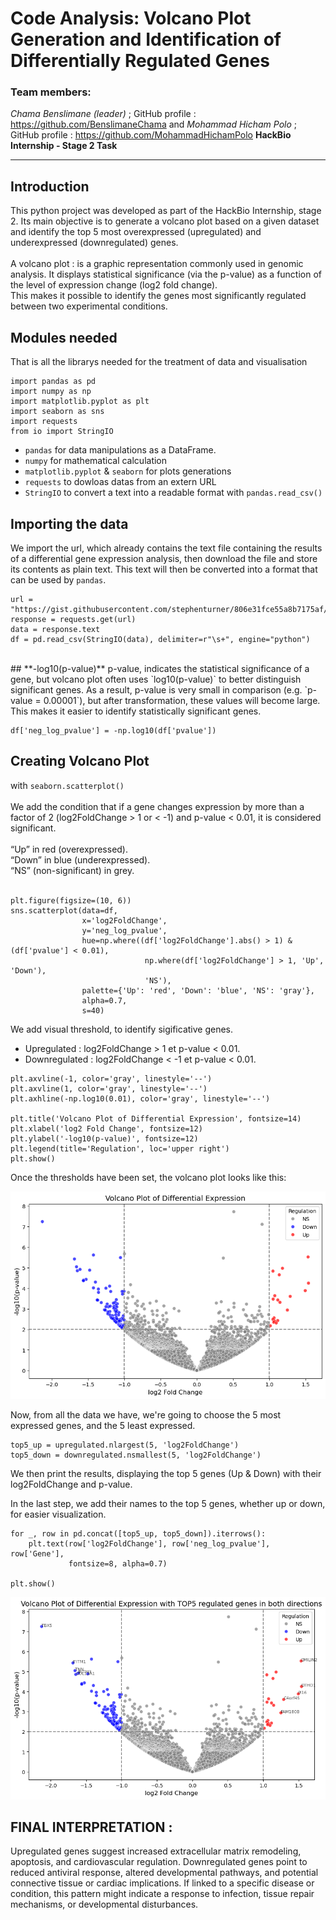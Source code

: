 # **Code Analysis: Volcano Plot Generation and Identification of Differentially Regulated Genes**

### Team members:
*Chama Benslimane (leader)* ; GitHub profile : https://github.com/BenslimaneChama
and
*Mohammad Hicham Polo* ; GitHub profile : https://github.com/MohammadHichamPolo
**HackBio Internship - Stage 2 Task**

---
## **Introduction**
This python project was developed as part of the HackBio Internship, stage 2. Its main objective is to generate a volcano plot based on a given dataset and identify the top 5 most overexpressed (upregulated) and underexpressed (downregulated) genes.<br/>
<br/>
A volcano plot : is a graphic representation commonly used in genomic analysis. It displays statistical significance (via the p-value) as a function of the level of expression change (log2 fold change).<br/>
This makes it possible to identify the genes most significantly regulated between two experimental conditions.
<br/>
## **Modules needed**
That is all the librarys needed for the treatment of data and visualisation 
```
import pandas as pd
import numpy as np
import matplotlib.pyplot as plt
import seaborn as sns
import requests
from io import StringIO
```

- `pandas` for data manipulations as a DataFrame.
- `numpy` for mathematical calculation
- `matplotlib.pyplot` & `seaborn`  for plots generations
- `requests` to dowloas datas from an extern URL
- `StringIO` to convert a text into a readable format with `pandas.read_csv()`


## **Importing the data**
We import the url, which already contains the text file containing the results of a differential gene expression analysis, then download the file and store its contents as plain text. This text will then be converted into a format that can be used by `pandas`.
<br/>
```
url = "https://gist.githubusercontent.com/stephenturner/806e31fce55a8b7175af/raw/1a507c4c3f9f1baaa3a69187223ff3d3050628d4/results.txt"
response = requests.get(url)
data = response.text
df = pd.read_csv(StringIO(data), delimiter=r"\s+", engine="python")
```

<br/>
## **-log10(p-value)**
p-value, indicates the statistical significance of a gene, but volcano plot often uses `log10(p-value)` to better distinguish significant genes. As a result, p-value is very small in comparison (e.g. `p-value = 0.00001`), but after transformation, these values will become large. This makes it easier to identify statistically significant genes.

```
df['neg_log_pvalue'] = -np.log10(df['pvalue'])
```

## Creating Volcano Plot
with `seaborn.scatterplot()` <br/>
<br/>
We add the condition that if a gene changes expression by more than a factor of 2 (log2FoldChange > 1 or < -1) and p-value < 0.01, it is considered significant.<br/>
<br/>
“Up” in red (overexpressed).<br/>
“Down” in blue (underexpressed).<br/>
“NS” (non-significant) in grey.<br/>
<br/>
```
plt.figure(figsize=(10, 6))
sns.scatterplot(data=df, 
                x='log2FoldChange', 
                y='neg_log_pvalue',
                hue=np.where((df['log2FoldChange'].abs() > 1) & (df['pvalue'] < 0.01), 
                              np.where(df['log2FoldChange'] > 1, 'Up', 'Down'), 
                              'NS'),
                palette={'Up': 'red', 'Down': 'blue', 'NS': 'gray'},
                alpha=0.7,
                s=40)
```

We add visual threshold, to identify sigificative genes.
- Upregulated : log2FoldChange > 1 et p-value < 0.01.
- Downregulated : log2FoldChange < -1 et p-value < 0.01.
```
plt.axvline(-1, color='gray', linestyle='--')
plt.axvline(1, color='gray', linestyle='--')
plt.axhline(-np.log10(0.01), color='gray', linestyle='--')

plt.title('Volcano Plot of Differential Expression', fontsize=14)
plt.xlabel('log2 Fold Change', fontsize=12)
plt.ylabel('-log10(p-value)', fontsize=12)
plt.legend(title='Regulation', loc='upper right')
plt.show()
```
Once the thresholds have been set, the volcano plot looks like this: 

![Volcano Plot of Differential Expression](figures/simple_volcano_plot.png)

Now, from all the data we have, we're going to choose the 5 most expressed genes, and the 5 least expressed.

```
top5_up = upregulated.nlargest(5, 'log2FoldChange')
top5_down = downregulated.nsmallest(5, 'log2FoldChange')
```

We then print the results, displaying the top 5 genes (Up & Down) with their log2FoldChange and p-value.
 
In the last step, we add their names to the top 5 genes, whether up or down, for easier visualization. 
```
for _, row in pd.concat([top5_up, top5_down]).iterrows():
    plt.text(row['log2FoldChange'], row['neg_log_pvalue'], row['Gene'], 
             fontsize=8, alpha=0.7)

plt.show()
```

![Volcano Plot of Differential Expression](figures/volcano_plot_with_top5.png)


## **FINAL INTERPRETATION :**
Upregulated genes suggest increased extracellular matrix remodeling, apoptosis, and cardiovascular regulation.
Downregulated genes point to reduced antiviral response, altered developmental pathways, and potential connective tissue or cardiac implications.
If linked to a specific disease or condition, this pattern might indicate a response to infection, tissue repair mechanisms, or developmental disturbances.
